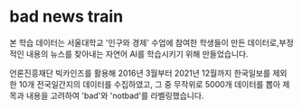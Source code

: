 # bad news train

본 학습 데이터는 서울대학교 '인구와 경제' 수업에 참여한 학생들이 만든 데이터로,부정적인 내용의 뉴스를 찾아내는 자연어 AI를 학습시키기 위해 만들었습니다.

언론진흥재단 빅카인즈를 활용해 2016년 3월부터 2021년 12월까지 한국일보를 제외한 10개 전국일간지의 데이터를 수집하였고, 
그 중 무작위로 5000개 데이터를 뽑아 제목과 내용을 고려하여 'bad'와 'notbad'를 라벨링했습니다.
